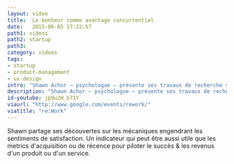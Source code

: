 ```yaml
---
layout: video
title:  Le bonheur comme avantage concurrentiel
date:   2015-06-05 17:22:57
path1: videos
path2: startup
path3:
category: videos
tags:
- startup
- product-management
- ux-design
intro: "Shawn Achor – psychologue – présente ses travaux de recherche sur le bonheur des étudiants à Harvard. Ses recherches indiquent que seulement 10% de notre bonheur proviendrait de facteurs externes; le reste serait du à la perception propre à chaque personne. Le bonheur et la statisfaction peuvent être des composantes majeurs du suivi des performances pour une startup."
description: "Shawn Achor – psychologue – présente ses travaux de recherche sur le bonheur des étudiants à Harvard. Ses recherches indiquent que seulement 10% de notre bonheur proviendraient de facteurs externes; le reste serait du à la perception propre à chaque personne."
id-youtube: jp9u2H_b71Y
viaurl: "http://www.google.com/events/rework/"
viatitle: "re:Work"
---
```


Shawn partage ses découvertes sur les mécaniques engendrant les sentiments de satisfaction. Un indicateur qui peut être aussi utile que les metrics d'acquisition ou de récence pour piloter le succès & les revenus d'un produit ou d'un service.